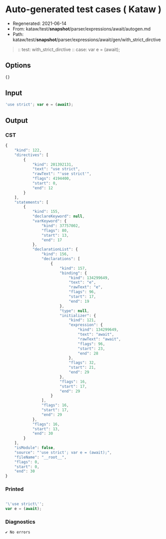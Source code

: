 # Auto-generated test cases ( Kataw )
- Regenerated: 2021-06-14
- From: kataw/test/__snapshot__/parser/expressions/await/autogen.md
- Path: kataw/test/__snapshot__/parser/expressions/await/gen/with_strict_dirctive
> :: test: with_strict_dirctive
> :: case: var e = (await);
## Options

`````js
{}
`````
## Input

`````js
'use strict'; var e = (await);
`````
## Output

### CST

```javascript
{
    "kind": 122,
    "directives": [
        {
            "kind": 201392131,
            "text": "use strict",
            "rawText": "'use strict'",
            "flags": 4194400,
            "start": 0,
            "end": 12
        }
    ],
    "statements": [
        {
            "kind": 155,
            "declareKeyword": null,
            "varKeyword": {
                "kind": 37757002,
                "flags": 80,
                "start": 13,
                "end": 17
            },
            "declarationList": {
                "kind": 156,
                "declarations": [
                    {
                        "kind": 157,
                        "binding": {
                            "kind": 134299649,
                            "text": "e",
                            "rawText": "e",
                            "flags": 96,
                            "start": 17,
                            "end": 19
                        },
                        "type": null,
                        "initializer": {
                            "kind": 121,
                            "expression": {
                                "kind": 134299649,
                                "text": "await",
                                "rawText": "await",
                                "flags": 96,
                                "start": 23,
                                "end": 28
                            },
                            "flags": 32,
                            "start": 21,
                            "end": 29
                        },
                        "flags": 16,
                        "start": 17,
                        "end": 29
                    }
                ],
                "flags": 16,
                "start": 17,
                "end": 29
            },
            "flags": 16,
            "start": 13,
            "end": 30
        }
    ],
    "isModule": false,
    "source": "'use strict'; var e = (await);",
    "fileName": "__root__",
    "flags": 0,
    "start": 0,
    "end": 30
}
```

### Printed

```javascript

'\'use strict\'';
var e = (await);

```

### Diagnostics

```javascript
✔ No errors
```

